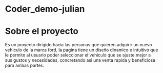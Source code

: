 # Coder_demo-julian

<h1> Sobre el proyecto </h1>
<p> Es un proyecto dirigido hacía las personas que quieren adquirir un nuevo vehiculo de la marca ford, la pagina tiene un diseño dinamico e intuitivo que le permite al usuario poder seleccionar el vehiculo que se ajuste mejor a sus gustos y necesidades, concretando asi una venta rapida y beneficiosa para ambas partes.</p>
